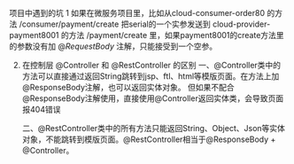 项目中遇到的坑
1 如果在微服务项目里，比如从cloud-consumer-order80 的方法 /consumer/payment/create 把serial的一个实参发送到 cloud-provider-payment8001 的方法
  /payment/create 里，如果payment8001的create方法里的参数没有加 @_RequestBody_ 注解，只能接受到一个空参。

2. 在控制层 @Controller 和 @RestController 的区别 
   一、@Controller类中的方法可以直接通过返回String跳转到jsp、ftl、html等模版页面。在方法上加@ResponseBody注解，也可以返回实体对象。
   但如果不配合@ResponseBody注解使用，直接使用@Controller返回实体类，会导致页面报404错误
   
   二、@RestController类中的所有方法只能返回String、Object、Json等实体对象，不能跳转到模版页面。@RestController相当于@ResponseBody + @Controller。